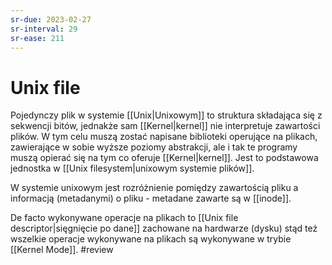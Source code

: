 ```yaml
---
sr-due: 2023-02-27
sr-interval: 29
sr-ease: 211
---
```


# Unix file
Pojedynczy plik w systemie [[Unix|Unixowym]] to struktura składająca się z sekwencji bitów, jednakże sam [[Kernel|kernel]] nie interpretuje zawartości plików. W tym celu muszą zostać napisane biblioteki operujące na plikach, zawierające w sobie wyższe poziomy abstrakcji, ale i tak te programy muszą opierać się na tym co oferuje [[Kernel|kernel]]. Jest to podstawowa jednostka w [[Unix filesystem|unixowym systemie plików]]. 

W systemie unixowym jest rozróżnienie pomiędzy zawartością pliku a informacją (metadanymi) o pliku - metadane zawarte są w [[inode]].

De facto wykonywane operacje na plikach to [[Unix file descriptor|sięgnięcie po dane]] zachowane na hardwarze (dysku) stąd też wszelkie operacje wykonywane na plikach są wykonywane w trybie [[Kernel Mode]].
#review